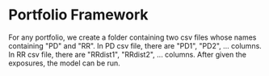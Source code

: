 # Portfolio Framework
For any portfolio, we create a folder containing two csv files whose names containing "PD" and "RR".
In PD csv file, there are "PD1", "PD2", ... columns.
In RR csv file, there are "RRdist1", "RRdist2", ... columns.
After given the exposures, the model can be run.
